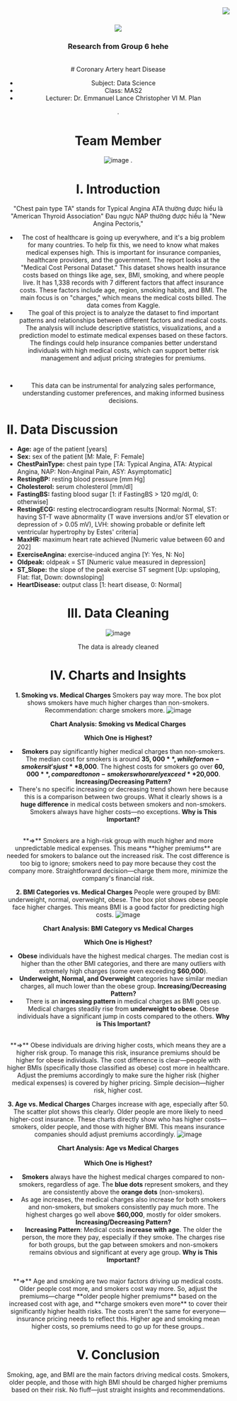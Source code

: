 <img align="right" src="https://visitor-badge.laobi.icu/badge?page_id=salesp07.salesp07" />

<h1 align="center">
    <img src="https://readme-typing-svg.herokuapp.com/?font=Righteous&size=30&center=true&vCenter=true&width=500&height=70&duration=5000&lines=Hello+Mr+EC!+👋;Our+data+presentation;+Coronary+Artery+Heart+Disease;" />
</h1>

<h3 align="center">Research from Group 6 hehe</h3>
<br/>
<div align="center">
# Coronary Artery heart Disease
<ul>
<li>Subject: Data Science</li>
<li>Class: MAS2</li>
<li>Lecturer: Dr. Emmanuel Lance Christopher VI M. Plan</li>
</ul>
.

# Team Member 

![image](https://github.com/user-attachments/assets/b74ef97e-0826-4a53-94c5-641db8353f3e)
.


# I. Introduction

"Chest pain type TA" stands for Typical Angina
ATA thường được hiểu là "American Thyroid Association" 
Đau ngực NAP thường được hiểu là "New Angina Pectoris,"


- The cost of healthcare is going up everywhere, and it's a big problem for many countries. To help fix this, we need to know what makes medical expenses high. This is important for insurance companies, healthcare providers, and the government. The report looks at the "Medical Cost Personal Dataset." This dataset shows health insurance costs based on things like age, sex, BMI, smoking, and where people live. It has 1,338 records with 7 different factors that affect insurance costs. These factors include age, region, smoking habits, and BMI. The main focus is on "charges," which means the medical costs billed. The data comes from Kaggle.
- The goal of this project is to analyze the dataset to find important patterns and relationships between different factors and medical costs. The analysis will include descriptive statistics, visualizations, and a prediction model to estimate medical expenses based on these factors. The findings could help insurance companies better understand individuals with high medical costs, which can support better risk management and adjust pricing strategies for premiums. 
<br>

- This data can be instrumental for analyzing sales performance, understanding customer preferences, and making informed business decisions.
</div>

<h4 align="center">
    
# II. Data Discussion

</h4>

- **Age:** age of the patient [years]
- **Sex:** sex of the patient [M: Male, F: Female]
- **ChestPainType:** chest pain type [TA: Typical Angina, ATA: Atypical Angina, NAP: Non-Anginal Pain, ASY: Asymptomatic]
- **RestingBP:** resting blood pressure [mm Hg]
- **Cholesterol:** serum cholesterol [mm/dl]
- **FastingBS:** fasting blood sugar [1: if FastingBS > 120 mg/dl, 0: otherwise]
- **RestingECG:** resting electrocardiogram results [Normal: Normal, ST: having ST-T wave abnormality (T wave inversions and/or ST elevation  or depression of > 0.05 mV), LVH: showing probable or definite left ventricular hypertrophy by Estes' criteria]
- **MaxHR:** maximum heart rate achieved [Numeric value between 60 and 202]
- **ExerciseAngina:** exercise-induced angina [Y: Yes, N: No]
- **Oldpeak:** oldpeak = ST [Numeric value measured in depression]
- **ST_Slope:** the slope of the peak exercise ST segment [Up: upsloping, Flat: flat, Down: downsloping]
- **HeartDisease:** output class [1: heart disease, 0: Normal]

<div align="center">
  
# III. Data Cleaning
![image](https://github.com/user-attachments/assets/8380c6ab-24e9-4a27-84cd-77063058214b)

The data is already cleaned

# IV. Charts and Insights
**1. Smoking vs. Medical Charges**
Smokers pay way more. The box plot shows smokers have much higher charges than non-smokers. Recommendation: charge smokers more.
![image](https://github.com/user-attachments/assets/400166d9-384b-4f84-80c3-cfa311181709)
<br>

**Chart Analysis: Smoking vs Medical Charges**


**Which One is Highest?**
- **Smokers** pay significantly higher medical charges than non-smokers. The median cost for smokers is around **$35,000**, while for non-smokers it's just **$8,000**. The highest costs for smokers go over **$60,000**, compared to non-smokers who rarely exceed **$20,000**.
**Increasing/Decreasing Pattern?**
- There's no specific increasing or decreasing trend shown here because this is a comparison between two groups. What it clearly shows is a **huge difference** in medical costs between smokers and non-smokers. Smokers always have higher costs—no exceptions.
**Why is This Important?**
<br>
**=>**  Smokers are a high-risk group with much higher and more unpredictable medical expenses. This means **higher premiums** are needed for smokers to balance out the increased risk. The cost difference is too big to ignore; smokers need to pay more because they cost the company more. Straightforward decision—charge them more, minimize the company's financial risk.

**2. BMI Categories vs. Medical Charges**
People were grouped by BMI: underweight, normal, overweight, obese. The box plot shows obese people face higher charges. This means BMI is a good factor for predicting high costs.
![image](https://github.com/user-attachments/assets/ec0abee4-7214-4d00-b007-54f89cced786)
<br>

**Chart Analysis: BMI Category vs Medical Charges**



**Which One is Highest?**
- **Obese** individuals have the highest medical charges. The median cost is higher than the other BMI categories, and there are many outliers with extremely high charges (some even exceeding **$60,000**).
- **Underweight, Normal, and Overweight** categories have similar median charges, all much lower than the obese group.
**Increasing/Decreasing Pattern?**
- There is an **increasing pattern** in medical charges as BMI goes up. Medical charges steadily rise from **underweight to obese**. Obese individuals have a significant jump in costs compared to the others.
**Why is This Important?**
<br>
**=>**  Obese individuals are driving higher costs, which means they are a higher risk group. To manage this risk, insurance premiums should be higher for obese individuals. The cost difference is clear—people with higher BMIs (specifically those classified as obese) cost more in healthcare. Adjust the premiums accordingly to make sure the higher risk (higher medical expenses) is covered by higher pricing. Simple decision—higher risk, higher cost.

**3. Age vs. Medical Charges**
Charges increase with age, especially after 50. The scatter plot shows this clearly. Older people are more likely to need higher-cost insurance.
These charts directly show who has higher costs—smokers, older people, and those with higher BMI. This means insurance companies should adjust premiums accordingly.
![image](https://github.com/user-attachments/assets/85e7baca-e438-43b9-a7f9-5ddc387d20c5)
<br>

**Chart Analysis: Age vs Medical Charges**
</br>
<br>
**Which One is Highest?**
- **Smokers** always have the highest medical charges compared to non-smokers, regardless of age. The **blue dots** represent smokers, and they are consistently above the **orange dots** (non-smokers).
- As age increases, the medical charges also increase for both smokers and non-smokers, but smokers consistently pay much more. The highest charges go well above **$60,000**, mostly for older smokers.
**Increasing/Decreasing Pattern?**
- **Increasing Pattern**: Medical costs **increase with age**. The older the person, the more they pay, especially if they smoke. The charges rise for both groups, but the gap between smokers and non-smokers remains obvious and significant at every age group.
**Why is This Important?**
<br>
**=>**  Age and smoking are two major factors driving up medical costs. Older people cost more, and smokers cost way more. So, adjust the premiums—charge **older people higher premiums** based on the increased cost with age, and **charge smokers even more** to cover their significantly higher health risks. The costs aren't the same for everyone—insurance pricing needs to reflect this. Higher age and smoking mean higher costs, so premiums need to go up for these groups..
</br>

# V. Conclusion
Smoking, age, and BMI are the main factors driving medical costs. Smokers, older people, and those with high BMI should be charged higher premiums based on their risk. No fluff—just straight insights and recommendations.
</div>
